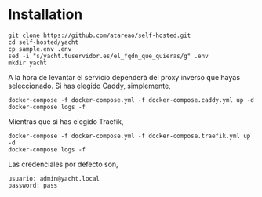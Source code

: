 # Installation

```
git clone https://github.com/atareao/self-hosted.git
cd self-hosted/yacht
cp sample.env .env
sed -i "s/yacht.tuservidor.es/el_fqdn_que_quieras/g" .env
mkdir yacht
```

A la hora de levantar el servicio dependerá del proxy inverso que hayas seleccionado. Si has elegido Caddy, simplemente,

```
docker-compose -f docker-compose.yml -f docker-compose.caddy.yml up -d
docker-compose logs -f
```

Mientras que si has elegido Traefik,

```
docker-compose -f docker-compose.yml -f docker-compose.traefik.yml up -d
docker-compose logs -f
```

Las credenciales por defecto son,

```
usuario: admin@yacht.local
password: pass
```
